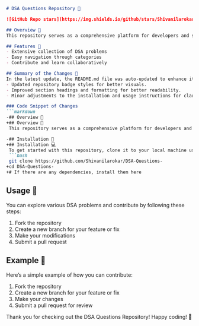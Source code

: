 ```markdown
# DSA Questions Repository 🤖

![GitHub Repo stars](https://img.shields.io/github/stars/Shivanilarokar/DSA-Questions-?style=social) ![GitHub forks](https://img.shields.io/github/forks/Shivanilarokar/DSA-Questions-?style=social) ![GitHub issues](https://img.shields.io/github/issues/Shivanilarokar/DSA-Questions-)

## Overview 🌟
This repository serves as a comprehensive platform for developers and students to enhance their problem-solving skills in Data Structures and Algorithms (DSA). It includes a collection of problems categorized for easy navigation.

## Features 🚀
- Extensive collection of DSA problems
- Easy navigation through categories
- Contribute and learn collaboratively

## Summary of the Changes 🔄
In the latest update, the README.md file was auto-updated to enhance its presentation and clarity. Key changes include:
- Updated repository badge styles for better visuals.
- Improved section headings and formatting for better readability.
- Minor adjustments to the installation and usage instructions for clarity and conciseness.

### Code Snippet of Changes
```markdown
-## Overview 🌟
+## Overview 🌟
 This repository serves as a comprehensive platform for developers and students to enhance their problem-solving skills in Data Structures and Algorithms (DSA). It includes a collection of problems categorized for easy navigation.

-## Installation 🔧
+## Installation 💻
 To get started with this repository, clone it to your local machine using the following command:
 ```bash
 git clone https://github.com/Shivanilarokar/DSA-Questions-
+cd DSA-Questions-
+# If there are any dependencies, install them here
 ```

## Usage 🎉
You can explore various DSA problems and contribute by following these steps:
1. Fork the repository
2. Create a new branch for your feature or fix
3. Make your modifications
4. Submit a pull request

## Example 📝
Here’s a simple example of how you can contribute:
1. Fork the repository
2. Create a new branch for your feature or fix
3. Make your changes
4. Submit a pull request for review

Thank you for checking out the DSA Questions Repository! Happy coding! 🎉
```